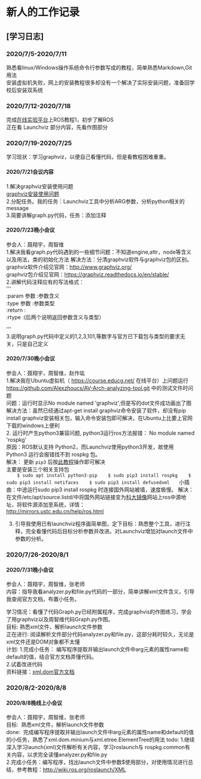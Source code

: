 # 新人的工作记录

## [学习日志]

### 2020/7/5-2020/7/11

  熟悉看linux/Windows操作系统命令行参数写成的教程，简单熟悉Markdown,Git用法  
  安装虚拟机失败，网上的安装教程很多却没有一个解决了实际安装问题，准备回学校后安装双系统  
  
### 2020/7/12-2020/7/18  

  完成[在线实验平台](https://course.educg.net)上ROS教程1，初步了解ROS  
  正在看 Launchviz 部分内容，先看作图部分  
  
### 2020/7/19-2020/7/25

学习现状：学习graphviz，以便自己看懂代码，但是看教程困难重重。

#### 2020/7/21会议内容 
 1.解决graphviz安装使用问题  
[graphviz安装使用问题](https://github.com/NieXiangyu/my-work/blob/master/graphviz%E5%AE%89%E8%A3%85%E4%BD%BF%E7%94%A8%E9%97%AE%E9%A2%98.md)  
 2.分配任务。我的任务：Launchviz工具中分析ARG参数，分析python相关的message      
 3.简要讲解graph.py代码，任务：添加注释     
 
 #### 2020/7/23晚小会议
 参会人：聂翔宇，周智维     
 1.解决我看graph.py代码遇到的一些细节问题：不知道engine,attr，node等含义以及用法，类的初始化方法
    解决方法：分清graphviz软件与graphviz包的区别。      
    graphviz软件介绍见官网：http://www.graphviz.org/  
    graphviz包介绍见官网：https://graphviz.readthedocs.io/en/stable/   
 2.讲解代码注释应有的写法格式：  
   '''        
      :param 参数 :参数含义     
      :type 参数 :参数类型      
      :return :    
      :rtype :(后两个说明返回参数含义与类型）     
           
   '''      
  3.说明graph.py代码中定义的1,2,3,101,等数字与官方已下载包与类型的要求无关，只是自己定义    
  
  #### 2020/7/30晚小会议
 参会人：聂翔宇，周智维，赵作竑  
 1.解决我在Ubuntu虚拟机（ https://course.educg.net/ 在线平台）上问题运行 https://github.com/Alexzhoucs/AV-Arch-analyzing-tool.git 中的测试文件时问题   
   问题：运行时显示No module named 'graphviz',但是写的dot文件成功画出了图  
   解决方法：虽然已经通过apt-get install graphviz命令安装了软件，却没有pip install graphviz安装相关包，输入命令安装包即可解决，在Ubuntu上比要上官网下载的windows上便利    
 2. 运行时产生python3兼容问题, python3运行ros方法报错： No module named 'rospkg'      
    原因：ROS默认支持 Python2，而Launchviz使用python3开发，故使用 Python3 运行会报错找不到 rospkg 包。    
    解决： 更新 `pip3` 后按[此教程](https://blog.csdn.net/weixin_43046653/article/details/102930894)操作即可解决       
          主要是安装三个相关支持包  
            ```    
            $ sudo apt install python3-pip   
            $ sudo pip3 install rospkg   
            $ sudo pip3 install netifaces   
            $ sudo pip3 install defusedxml   
            ``` 
        小插曲：中途运行sudo pip3 install rospkg 时连接国外网站被墙，速度极慢。
        解决：在文件/etc/apt/source.listd/中将国外网站链接变为[科大镜像](http://mirrors.ustc.edu.cn/)网站上ros中源地址，将软件源添加至系统，详情：      
        http://mirrors.ustc.edu.cn/help/ros.html      
       
 3. 引导我使用已有launchviz程序画简单图，定下目标：熟悉整个工具，进行注释，完全看懂代码后目标分析参数并改进。对Launchviz增加对launch文件中参数的分析。
 
  ### 2020/7/26-2020/8/1  
   #### 2020/7/31晚小会议
   参会人：聂翔宇，周智维，张老师  
   内容：指导我看analyzer.py和file.py代码的一部分，简单讲解xml文件含义，引导我查阅官方文档，布置小任务。   
   
  学习情况：看懂了代码Graph.py已经附属程序，完成graphvis的作图练习，学会了用graphviz以及周智维代码Graph.py作图。   
  目标:    熟悉xml文件，解析launch文件参数  
  正在进行:  阅读解析文件部分代码analyzer.py和file.py，这部分耗时较久，无论是xml文件还是DOM对象都不太懂   
  计划: 1.完成小任务： 编写程序提取并输出launch文件中arg元素的属性name和default的值，结合官方文档弄懂代码。       
        2.试着改进代码  
 资料链接：[xml.dom官方文档](https://docs.python.org/2/library/xml.dom.minidom.html) 
 
 ### 2020/8/2-2020/8/8  
   #### 2020/8/8晚线上小会议  
   参会人：聂翔宇，周智维，张老师    
   目标:  熟悉xml文件，解析launch文件参数  
   done:  完成编写程序提取并输出launch文件中arg元素的属性name和default的值的小任务，熟悉了xml.dom.minium与xml.etree.ElementTree的用法
   todo:  1.继续深入学习launch(xml)文件解析有关内容，学习roslaunch与 rospkg.common有关内容，以求完全读懂analyzer.py和file.py   
          2.完成小任务：编写程序，找出launch文件中参数$使用部分，对使用情况进行总结，参考教程：http://wiki.ros.org/roslaunch/XML  
          
   
   

      

 
   
   
    
    
 




   
   
   
   

 

